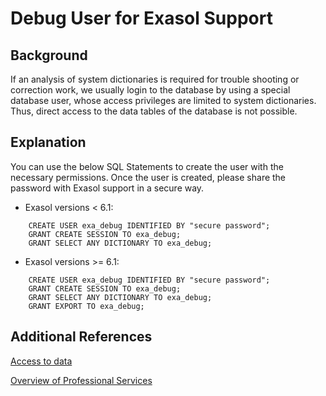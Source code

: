 # Debug User for Exasol Support 


## Background

If an analysis of system dictionaries is required for trouble shooting or correction work, we usually login to the database by using a special database user, whose access privileges are limited to system dictionaries. Thus, direct access to the data tables of the database is not possible. 
## Explanation

You can use the below SQL Statements to create the user with the necessary permissions. Once the user is created, please share the password with Exasol support in a secure way.

- Exasol versions &lt; 6.1:
```
    CREATE USER exa_debug IDENTIFIED BY "secure password";
    GRANT CREATE SESSION TO exa_debug;
    GRANT SELECT ANY DICTIONARY TO exa_debug;
```
- Exasol versions &gt;= 6.1:
```
    CREATE USER exa_debug IDENTIFIED BY "secure password";
    GRANT CREATE SESSION TO exa_debug;
    GRANT SELECT ANY DICTIONARY TO exa_debug;
    GRANT EXPORT TO exa_debug;
```
## Additional References

[Access to data](https://docs.exasol.com/db/latest/planning/support.htm) 

[Overview of Professional Services](https://www.exasol.com/product-overview/customer-support/)


